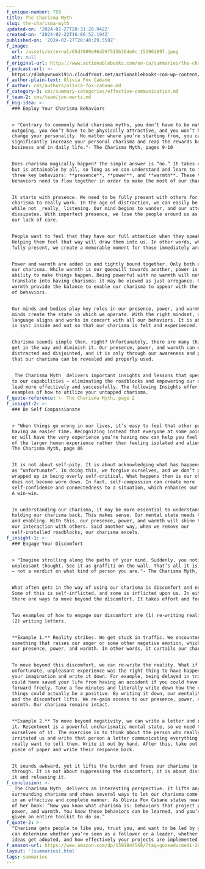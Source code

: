 ```yaml
---
f_unique-number: 759
title: The Charisma Myth
slug: the-charisma-myth
updated-on: '2024-02-27T20:31:20.942Z'
created-on: '2024-02-22T16:06:52.194Z'
published-on: '2024-02-27T20:40:29.559Z'
f_image:
  url: /assets/external/65d7809e96d29f515b364e0c_151961897.jpeg
  alt: null
f_original-url: https://www.actionablebooks.com/en-ca/summaries/the-charisma-myth/
f_podcast-url: >-
  https://d3mkywnuoki91n.cloudfront.net/actionablebooks-com-wp-content/uploads/2012/05/ActionableBooks-Audio-The-Charisma-Myth.mp3
f_author-plain-text: Olivia Fox Cabane
f_author: cms/authors/olivia-fox-cabane.md
f_category-3: cms/summary-categories/effective-communication.md
f_team-2: cms/team/jon-mertz.md
f_big-idea: >-
  ### Employ Your Charisma Behaviors


  > "Contrary to commonly held charisma myths, you don’t have to be naturally
  outgoing, you don’t have to be physically attractive, and you won’t have to
  change your personality. No matter where you’re starting from, you can
  significantly increase your personal charisma and reap the rewards both in
  business and in daily life."- The Charisma Myth, pages 9-10


  Does charisma magically happen? The simple answer is “no.” It takes effort,
  but is attainable by all, so long as we can understand and learn to focus on
  three key behaviors: **presence**, **power**, and **warmth**. These three
  behaviors need to flow together in order to make the most of our charisma.


  It starts with presence. We need to be fully present with others for our
  charisma to really work. In the age of distraction, we can easily be listening
  while not _really_ listening. Our mind begins to wander, and our attention
  dissipates. With imperfect presence, we lose the people around us as they feel
  our lack of care.


  People want to feel that they have our full attention when they speak with us.
  Helping them feel that way will draw them into us. In other words, when we are
  fully present, we create a memorable moment for those immediately around us.


  Power and warmth are added in and tightly bound together. Only both can enable
  our charisma. While warmth is our goodwill towards another, power is our
  ability to make things happen. Being powerful with no warmth will not
  translate into having charisma; it may be viewed as just arrogance. Power and
  warmth provide the balance to enable our charisma to appear with the right mix
  of behaviors.


  Our minds and bodies play key roles in our presence, power, and warmth. Our
  minds create the state in which we operate. With the right mindset, our body
  language aligns and works in concert with all our behaviors. It is about being
  in sync inside and out so that our charisma is felt and experienced.


  Charisma sounds simple then, right? Unfortunately, there are many things that
  get in the way and diminish it. Our presence, power, and warmth can easily be
  distracted and disjointed, and it is only through our awareness and practices
  that our charisma can be revealed and properly used.


  _The Charisma Myth_ delivers important insights and lessons that open the door
  to our capabilities – eliminating the roadblocks and empowering our ability to
  lead more effectively and successfully. The following Insights offer two
  examples of how to utilize your untapped charisma.
f_quote-reference: \- The Charisma Myth, page 2
f_insight-2: >-
  ### Be Self Compassionate


  > "When things go wrong in our lives, it’s easy to feel that other people are
  having an easier time. Recognizing instead that everyone at some point has had
  or will have the very experience you’re having now can help you feel like part
  of the larger human experience rather than feeling isolated and alienated."-
  The Charisma Myth, page 86


  It is not about self-pity. It is about acknowledging what has happened to you
  as “unfortunate”. In doing this, we forgive ourselves, and we don’t get
  wrapped up in being overly self-critical. What happens then is our charisma
  does not become worn down. In fact, self-compassion can create more
  self-confidence and connectedness to a situation, which enhances our charisma.
  A win-win.


  In understanding our charisma, it may be more essential to understand what is
  holding our charisma back. This makes sense. Our mental state needs to be open
  and enabling. With this, our presence, power, and warmth will shine through in
  our interaction with others. Said another way, when we remove our
  self-installed roadblocks, our charisma excels.
f_insight-1: >-
  ### Engage Your Discomfort


  > "Imagine strolling along the paths of your mind. Suddenly, you notice an
  unpleasant thought. See it as graffiti on the wall. That’s all it is, graffiti
  – not a verdict on what kind of person you are."- The Charisma Myth, page 49


  What often gets in the way of using our charisma is discomfort and negativity.
  Some of this is self-inflicted, and some is inflicted upon us. In either case,
  there are ways to move beyond the discomfort. It takes effort and focus.


  Two examples of how to engage our discomfort are (1) re-writing reality and
  (2) writing letters.


  **Example 1.** Reality strikes. We get stuck in traffic. We encounter
  something that raises our anger or some other negative emotion, which impacts
  our presence, power, and warmth. In other words, it curtails our charisma.


  To move beyond this discomfort, we can re-write the reality. What if the
  unfortunate, unpleasant experience was the right thing to have happened? Use
  your imagination and write it down. For example, being delayed in traffic
  could have saved your life from having an accident if you could have sped
  forward freely. Take a few minutes and literally write down how the negative
  things could actually be a positive. By writing it down, our mentality shifts
  and the discomfort lifts. We re-gain access to our presence, power, and
  warmth. Our charisma remains intact.


  **Example 2.** To move beyond negativity, we can write a letter and release
  it. Resentment is a powerful uncharismatic mental state, so we need to rid
  ourselves of it. The exercise is to think about the person who really has
  irritated us and write that person a letter communicating everything you
  really want to tell them. Write it out by hand. After this, take out another
  piece of paper and write their response back.


  It sounds awkward, yet it lifts the burden and frees our charisma to shine
  through. It is not about suppressing the discomfort; it is about diving into
  it and releasing it.
f_conclusion: >-
  _The Charisma Myth_ delivers an interesting perspective. It lifts any mystery
  surrounding charisma and shows several ways to let our charisma come through
  in an effective and complete manner. As Olivia Fox Cabane states near the end
  of her book: “Now you know what charisma is: behaviors that project presence,
  power, and warmth. You know these behaviors can be learned, and you’ve been
  given an entire toolkit to do so.”
f_quote-2: >-
  "Charisma gets people to like you, trust you, and want to be led by you. It
  can determine whether you’re seen as a follower or a leader, whether your
  ideas get adopted, and how effectively your projects are implemented."
f_amazon-url: https://www.amazon.com/dp/1591844568/?tag=gooseducmedi-20
layout: '[summaries].html'
tags: summaries
---
```



